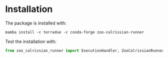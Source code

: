 # Installation

The package is installed with:

```
mamba install -c terradue -c conda-forge zoo-calrissian-runner
```

Test the installation with:

```python
from zoo_calrissian_runner import ExecutionHandler, ZooCalrissianRunner
```
